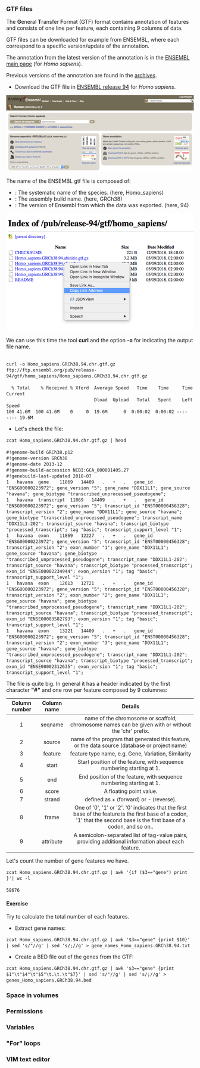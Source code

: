 <a name="module2_gtf"></a>
<h3>GTF files</h3>

The **G**eneral **T**ransfer **F**ormat (GTF) format contains annotation of features and consists of one line per feature, each containing 9 columns of data.

GTF files can be downloaded for example from ENSEMBL, where each correspond to a specific version/update of the annotation.

The annotation from the latest version of the annotation is in the [ENSEMBL main page](http://www.ensembl.org/Homo_sapiens/Info/Index) (for *Homo sapiens*).

Previous versions of the annotation are found in the [archives](https://www.ensembl.org/info/website/archives/index.html).

* Download the GTF file in [ENSEMBL release 94](http://oct2018.archive.ensembl.org/Homo_sapiens/Info/Index) for *Homo sapiens*.


<img src="images/ensembl_archive.png" width="800"/>

The name of the ENSEMBL gtf file is composed of:
* <species>: The systematic name of the species. (here, Homo_sapiens)
* <assembly>: The assembly build name. (here, GRCh38)
* <version>: The version of Ensembl from which the data was exported. (here, 94)

<img src="images/ensembl_gtf.png" width="600"/>

We can use this time the tool **curl** and the option **-o** for indicating the output file name.

```{bash}

curl -o Homo_sapiens.GRCh38.94.chr.gtf.gz ftp://ftp.ensembl.org/pub/release-94/gtf/homo_sapiens/Homo_sapiens.GRCh38.94.chr.gtf.gz

  % Total    % Received % Xferd  Average Speed   Time    Time     Time  Current
                                 Dload  Upload   Total   Spent    Left  Speed
100 41.6M  100 41.6M    0     0  19.6M      0  0:00:02  0:00:02 --:--:-- 19.6M
```

* Let's check the file:

```{bash}
zcat Homo_sapiens.GRCh38.94.chr.gtf.gz | head

#!genome-build GRCh38.p12
#!genome-version GRCh38
#!genome-date 2013-12
#!genome-build-accession NCBI:GCA_000001405.27
#!genebuild-last-updated 2018-07
1	havana	gene	11869	14409	.	+	.	gene_id "ENSG00000223972"; gene_version "5"; gene_name "DDX11L1"; gene_source "havana"; gene_biotype "transcribed_unprocessed_pseudogene";
1	havana	transcript	11869	14409	.	+	.	gene_id "ENSG00000223972"; gene_version "5"; transcript_id "ENST00000456328"; transcript_version "2"; gene_name "DDX11L1"; gene_source "havana"; gene_biotype "transcribed_unprocessed_pseudogene"; transcript_name "DDX11L1-202"; transcript_source "havana"; transcript_biotype "processed_transcript"; tag "basic"; transcript_support_level "1";
1	havana	exon	11869	12227	.	+	.	gene_id "ENSG00000223972"; gene_version "5"; transcript_id "ENST00000456328"; transcript_version "2"; exon_number "1"; gene_name "DDX11L1"; gene_source "havana"; gene_biotype "transcribed_unprocessed_pseudogene"; transcript_name "DDX11L1-202"; transcript_source "havana"; transcript_biotype "processed_transcript"; exon_id "ENSE00002234944"; exon_version "1"; tag "basic"; transcript_support_level "1";
1	havana	exon	12613	12721	.	+	.	gene_id "ENSG00000223972"; gene_version "5"; transcript_id "ENST00000456328"; transcript_version "2"; exon_number "2"; gene_name "DDX11L1"; gene_source "havana"; gene_biotype "transcribed_unprocessed_pseudogene"; transcript_name "DDX11L1-202"; transcript_source "havana"; transcript_biotype "processed_transcript"; exon_id "ENSE00003582793"; exon_version "1"; tag "basic"; transcript_support_level "1";
1	havana	exon	13221	14409	.	+	.	gene_id "ENSG00000223972"; gene_version "5"; transcript_id "ENST00000456328"; transcript_version "2"; exon_number "3"; gene_name "DDX11L1"; gene_source "havana"; gene_biotype "transcribed_unprocessed_pseudogene"; transcript_name "DDX11L1-202"; transcript_source "havana"; transcript_biotype "processed_transcript"; exon_id "ENSE00002312635"; exon_version "1"; tag "basic"; transcript_support_level "1";
```

The file is quite big. In general it has a header indicated by the first character **"#"** and one row per feature composed by 9 columnes:

| Column number | Column name | Details |
| :----: | :----: | :----: |
| 1 | seqname | name of the chromosome or scaffold; chromosome names can be given with or without the 'chr' prefix. |
| 2 | source | name of the program that generated this feature, or the data source (database or project name) |
| 3 | feature | feature type name, e.g. Gene, Variation, Similarity |
| 4 | start | Start position of the feature, with sequence numbering starting at 1. |
| 5 | end | End position of the feature, with sequence numbering starting at 1. |
| 6 | score | A floating point value. |
| 7 | strand | defined as + (forward) or - (reverse). |
| 8 | frame | One of '0', '1' or '2'. '0' indicates that the first base of the feature is the first base of a codon, '1' that the second base is the first base of a codon, and so on.. |
| 9 | attribute | A semicolon-separated list of tag-value pairs, providing additional information about each feature. |

Let's count the number of gene features we have.

```{bash}
zcat Homo_sapiens.GRCh38.94.chr.gtf.gz | awk '{if ($3=="gene") print }'| wc -l 

58676
```

<h4>Exercise</h4>
Try to calculate the total number of each features. 


* Extract gene names:
```{bash}
zcat Homo_sapiens.GRCh38.94.chr.gtf.gz | awk '$3=="gene" {print $10}' | sed 's/"//g' | sed 's/;//g' > gene_names_Homo_sapiens.GRCh38.94.txt
```

* Create a BED file out of the genes from the GTF:
```{bash}
zcat Homo_sapiens.GRCh38.94.chr.gtf.gz | awk '$3=="gene" {print $1"\t"$4"\t"$5"\t.\t.\t"$7}' | sed 's/"//g' | sed 's/;//g' > genes_Homo_sapiens.GRCh38.94.bed
```

<a name="module2_space"></a>
<h3>Space in volumes</h3>

<a name="module2_perm"></a>
<h3>Permissions</h3>

<a name="module2_var"></a>
<h3>Variables</h3>

<a name="module2_loops"></a>
<h3>"For" loops</h3>

<a name="module2_vim"></a>
<h3>VIM text editor</h3>
